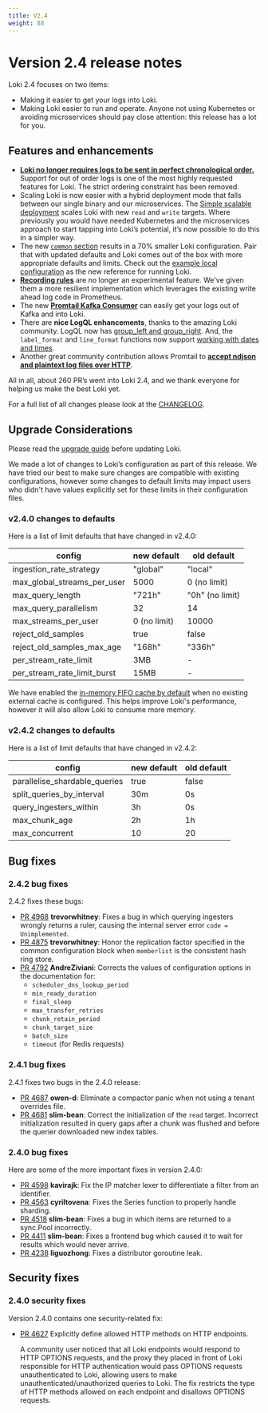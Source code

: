```yaml
---
title: V2.4
weight: 88
---
```


# Version 2.4 release notes

Loki 2.4 focuses on two items:

* Making it easier to get your logs into Loki. 
* Making Loki easier to run and operate. Anyone not using Kubernetes or avoiding microservices should pay close attention: this release has a lot for you.

## Features and enhancements

* [**Loki no longer requires logs to be sent in perfect chronological order.**](../../configuration/#accept-out-of-order-writes) Support for out of order logs is one of the most highly requested features for Loki. The strict ordering constraint has been removed.
* Scaling Loki is now easier with a hybrid deployment mode that falls between our single binary and our microservices. The [Simple scalable deployment](../../fundamentals/architecture/#modes-of-operation) scales Loki with new `read` and `write` targets. Where previously you would have needed Kubernetes and the microservices approach to start tapping into Loki’s potential, it’s now possible to do this in a simpler way.
* The new [`common` section](../../configuration/#common) results in a 70% smaller Loki configuration. Pair that with updated defaults and Loki comes out of the box with more appropriate defaults and limits. Check out the [example local configuration](https://github.com/grafana/loki/blob/main/cmd/loki/loki-local-config.yaml) as the new reference for running Loki.
* [**Recording rules**](../../rules/#recording-rules) are no longer an experimental feature. We've given them a more resilient implementation which leverages the existing write ahead log code in Prometheus.
* The new [**Promtail Kafka Consumer**](../../clients/promtail/scraping/#kafka) can easily get your logs out of Kafka and into Loki.
* There are **nice LogQL enhancements**, thanks to the amazing Loki community. LogQL now has [group_left and group_right](../../logql/#many-to-one-and-one-to-many-vector-matches). And, the `label_format` and `line_format` functions now support [working with dates and times](../../logql/template_functions/#now).
* Another great community contribution allows Promtail to [**accept ndjson and plaintext log files over HTTP**](../../clients/promtail/configuration/#loki_push_api).

All in all, about 260 PR’s went into Loki 2.4, and we thank everyone for helping us make the best Loki yet.

For a full list of all changes please look at the [CHANGELOG](https://github.com/grafana/loki/blob/main/CHANGELOG.md#240-20211105).

## Upgrade Considerations

Please read the [upgrade guide](../../upgrading/#240) before updating Loki.

We made a lot of changes to Loki’s configuration as part of this release.
We have tried our best to make sure changes are compatible with existing configurations, however some changes to default limits may impact users who didn't have values explicitly set for these limits in their configuration files.

### v2.4.0 changes to defaults

Here is a list of limit defaults that have changed in v2.4.0:

| config | new default | old default |
| --- | --- | --- |
| ingestion_rate_strategy | "global" | "local" |
| max_global_streams_per_user | 5000 | 0 (no limit) |
| max_query_length | "721h" | "0h" (no limit) |
| max_query_parallelism | 32 | 14 |
| max_streams_per_user | 0 (no limit) | 10000 |
| reject_old_samples | true | false |
| reject_old_samples_max_age | "168h" | "336h" |
| per_stream_rate_limit | 3MB | - |
| per_stream_rate_limit_burst | 15MB | - |

We have enabled the [in-memory FIFO cache by default](https://github.com/grafana/loki/pull/4519) when no existing external cache is configured. This helps improve Loki's performance, however it will also allow Loki to consume more memory.

### v2.4.2 changes to defaults

Here is a list of limit defaults that have changed in v2.4.2:

| config | new default | old default |
| --- | --- | --- |
| parallelise_shardable_queries | true | false |
| split_queries_by_interval | 30m | 0s |
| query_ingesters_within | 3h | 0s |
| max_chunk_age | 2h | 1h |
| max_concurrent | 10 | 20 |

## Bug fixes

### 2.4.2 bug fixes
2.4.2 fixes these bugs:

- [PR 4968](https://github.com/grafana/loki/pull/4968) **trevorwhitney**: Fixes a bug in which querying ingesters wrongly returns a ruler,
causing the internal server error `code = Unimplemented`.
- [PR 4875](https://github.com/grafana/loki/pull/4875) **trevorwhitney**: Honor the replication factor specified in the common configuration block when `memberlist` is the consistent hash ring store.
- [PR 4792](https://github.com/grafana/loki/pull/4792) **AndreZiviani**: Corrects the values of configuration options in the documentation for:
    - `scheduler_dns_lookup_period` 
    - `min_ready_duration` 
    - `final_sleep` 
    - `max_transfer_retries` 
    - `chunk_retain_period` 
    - `chunk_target_size` 
    - `batch_size` 
    - `timeout` (for Redis requests) 

### 2.4.1 bug fixes

2.4.1 fixes two bugs in the 2.4.0 release:

* [PR 4687](https://github.com/grafana/loki/pull/4687) **owen-d**: Eliminate a compactor panic when not using a tenant overrides file.
* [PR 4681](https://github.com/grafana/loki/pull/4681) **slim-bean**: Correct the initialization of the `read` target. Incorrect initialization resulted in query gaps after a chunk was flushed and before the querier downloaded new index tables.

### 2.4.0 bug fixes

Here are some of the more important fixes in version 2.4.0:

* [PR 4598](https://github.com/grafana/loki/pull/4598) **kavirajk**: Fix the IP matcher lexer to differentiate a filter from an identifier.
* [PR 4563](https://github.com/grafana/loki/pull/4563) **cyriltovena**: Fixes the Series function to properly handle sharding.
* [PR 4518](https://github.com/grafana/loki/pull/4518) **slim-bean**: Fixes a bug in which items are returned to a sync.Pool incorrectly.
* [PR 4411](https://github.com/grafana/loki/pull/4411) **slim-bean**: Fixes a frontend bug which caused it to wait for results which would never arrive.
* [PR 4238](https://github.com/grafana/loki/pull/4238) **liguozhong**: Fixes a distributor goroutine leak.

## Security fixes

### 2.4.0 security fixes

Version 2.4.0 contains one security-related fix:

* [PR 4627](https://github.com/grafana/loki/pull/4627) Explicitly define allowed HTTP methods on HTTP endpoints.

    A community user noticed that all Loki endpoints would respond to HTTP OPTIONS requests, and the proxy they placed in front of Loki responsible for HTTP authentication would pass OPTIONS requests unauthenticated to Loki, allowing users to make unauthenticated/unauthorized queries to Loki. The fix restricts the type of HTTP methods allowed on each endpoint and disallows OPTIONS requests.

